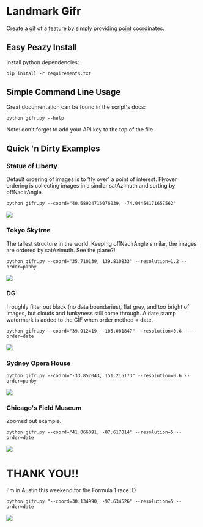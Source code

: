 # Landmark Gifr

Create a gif of a feature by simply providing point coordinates.

## Easy Peazy Install
Install python dependencies:
```
pip install -r requirements.txt
```

## Simple Command Line Usage

Great documentation can be found in the script's docs:
```
python gifr.py --help
```
Note: don't forget to add your API key to the top of the file.

## Quick 'n Dirty Examples
### Statue of Liberty
Default ordering of images is to 'fly over' a point of interest. Flyover ordering is collecting images in a similar satAzimuth and sorting by offNadirAngle.
```
python gifr.py --coord="40.68924716076039, -74.04454171657562"
```
![](examples/statue_of_liberty.gif)

### Tokyo Skytree
The tallest structure in the world. Keeping offNadirAngle similar, the images are ordered by satAzimuth. See the plane?!
```
python gifr.py --coord="35.710139, 139.810833" --resolution=1.2 --order=panby
```
![](examples/tokyo_skytree.gif)

### DG
I roughly filter out black (no data boundaries), flat grey, and too bright of images, but clouds and funkyness still come through. A date stamp watermark is added to the GIF when order method = date.
```
python gifr.py --coord="39.912419, -105.001847" --resolution=0.6  --order=date
```
![](examples/dg_hq.gif)

### Sydney Opera House
```
python gifr.py --coord="-33.857043, 151.215173" --resolution=0.6 --order=panby
```
![](examples/sydney_opera_house.gif)

### Chicago's Field Museum
Zoomed out example.
```
python gifr.py --coord="41.866091, -87.617014" --resolution=5 --order=date
```
![](examples/field_museum.gif)

# THANK YOU!!

I'm in Austin this weekend for the Formula 1 race  :D
```
python gifr.py "--coord=30.134990, -97.634526" --resolution=5 --order=date
```
![](examples/circuit_of_the_americas.gif)
